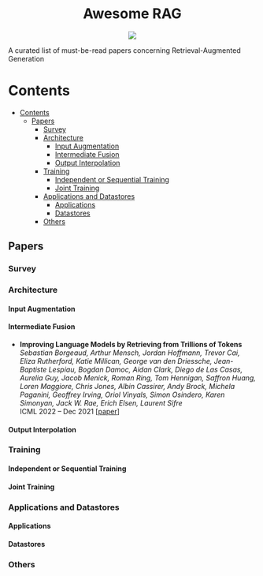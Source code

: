 <div align="center">
    <h1>Awesome RAG</h1>
    <a href="https://awesome.re"><img src="https://awesome.re/badge.svg"/></a>
</div>

A curated list of must-be-read papers concerning Retrieval-Augmented Generation

# Contents

- [Contents](#contents)
  - [Papers](#papers)
    - [Survey](#survey)
    - [Architecture](#architecture)
      - [Input Augmentation](#input-augmentation)
      - [Intermediate Fusion](#intermediate-fusion)
      - [Output Interpolation](#output-interpolation)
    - [Training](#training)
      - [Independent or Sequential Training](#independent-or-sequential-training)
      - [Joint Training](#joint-training)
    - [Applications and Datastores](#applications-and-datastores)
      - [Applications](#applications)
      - [Datastores](#datastores)
    - [Others](#others)

## Papers

### Survey


### Architecture

#### Input Augmentation

#### Intermediate Fusion

- **Improving Language Models by Retrieving from Trillions of Tokens**  
*Sebastian Borgeaud, Arthur Mensch, Jordan Hoffmann, Trevor Cai, Eliza Rutherford, Katie Millican, George van den Driessche, Jean-Baptiste Lespiau, Bogdan Damoc, Aidan Clark, Diego de Las Casas, Aurelia Guy, Jacob Menick, Roman Ring, Tom Hennigan, Saffron Huang, Loren Maggiore, Chris Jones, Albin Cassirer, Andy Brock, Michela Paganini, Geoffrey Irving, Oriol Vinyals, Simon Osindero, Karen Simonyan, Jack W. Rae, Erich Elsen, Laurent Sifre*  
ICML 2022 – Dec 2021 [[paper](https://arxiv.org/abs/2112.04426)]

#### Output Interpolation

### Training

#### Independent or Sequential Training

#### Joint Training


### Applications and Datastores

#### Applications

#### Datastores

### Others